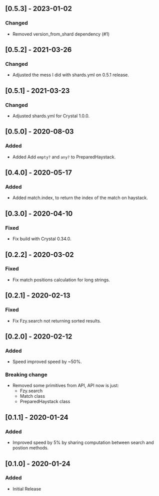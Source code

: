 ## [0.5.3] - 2023-01-02
### Changed
- Removed version_from_shard dependency (#1)

## [0.5.2] - 2021-03-26
### Changed
- Adjusted the mess I did with shards.yml on 0.5.1 release.

## [0.5.1] - 2021-03-23
### Changed
- Adjusted shards.yml for Crystal 1.0.0.

## [0.5.0] - 2020-08-03
### Added
- Added Add `empty?` and `any?` to PreparedHaystack.

## [0.4.0] - 2020-05-17
### Added
- Added match.index, to return the index of the match on haystack.

## [0.3.0] - 2020-04-10
### Fixed
- Fix build with Crystal 0.34.0.

## [0.2.2] - 2020-03-02
### Fixed
- Fix match positions calculation for long strings.

## [0.2.1] - 2020-02-13
### Fixed
- Fix Fzy.search not returning sorted results.

## [0.2.0] - 2020-02-12
### Added
- Speed improved speed by ~50%.

### Breaking change
- Removed some primitives from API, API now is just:
  - Fzy.search
  - Match class
  - PreparedHaystack class

## [0.1.1] - 2020-01-24
### Added
- Improved speed by 5% by sharing computation between search and postion methods.

## [0.1.0] - 2020-01-24
### Added
- Initial Release
